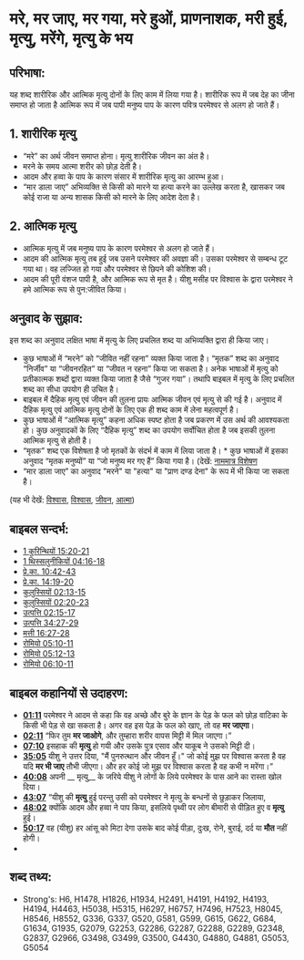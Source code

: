 # मरे, मर जाए, मर गया, मरे हुओं, प्राणनाशक, मरी हुई, मृत्यु, मरेंगे, मृत्यु के भय #

## परिभाषा: ##

यह शब्द शारीरिक और आत्मिक मृत्यु दोनों के लिए काम में लिया गया है। शारीरिक रूप में जब देह का जीना समाप्त हो जाता है आत्मिक रूप में जब पापी मनुष्य पाप के कारण पवित्र परमेश्वर से अलग हो जाते हैं।

## 1. शारीरिक मृत्यु ##

* “मरे” का अर्थ जीवन समाप्त होना। मृत्यु शारीरिक जीवन का अंत है।
* मरने के समय आत्मा शरीर को छोड़ देती है।
* आदम और हव्वा के पाप के कारण संसार में शारीरिक मृत्यु का आरम्भ हुआ।
* “मार डाला जाए” अभिव्यक्ति से किसी को मारने या हत्या करने का उल्लेख करता है, खासकर जब कोई राजा या अन्य शासक किसी को मारने के लिए आदेश देता है।

## 2. आत्मिक मृत्यु ##

* आत्मिक मृत्यु में जब मनुष्य पाप के कारण परमेश्वर से अलग हो जाते हैं।
* आदम की आत्मिक मृत्यु तब हुई जब उसने परमेश्वर की अवज्ञा की। उसका परमेश्वर से सम्बन्ध टूट गया था। वह लज्जित हो गया और परमेश्वर से छिपने की कोशिश की।
* आदम की पूरी वंशज पापी है, और आत्मिक रूप से मृत है। यीशु मसीह पर विश्वास के द्वारा परमेश्वर ने हमे आत्मिक रूप से पुन:जीवित किया।

## अनुवाद के सुझाव: ##

इस शब्द का अनुवाद लक्षित भाषा में मृत्यु के लिए प्रचलित शब्द या अभिव्यक्ति द्वारा ही किया जाए।
* कुछ भाषाओं में “मरने” को “जीवित नहीं रहना” व्यक्त किया जाता है। “मृतक” शब्द का अनुवाद “निर्जीव” या “जीवनरहित” या “जीवत न रहना” किया जा सकता है।
अनेक भाषाओं में मृत्यु को प्रतीकात्मक शब्दों द्वारा व्यक्त किया जाता है जैसे “गुजर गया”। तथापि बाइबल में मृत्यु के लिए प्रचलित शब्द का सीधा उपयोग ही उचित है।
* बाइबल में दैहिक मृत्यु एवं जीवन की तुलना प्रायः आत्मिक जीवन एवं मृत्यु से की गई है। अनुवाद में दैहिक मृत्यु एवं आत्मिक मृत्यु दोनों के लिए एक ही शब्द काम में लेना महत्वपूर्ण है।
* कुछ भाषाओं में “आत्मिक मृत्यु” कहना अधिक स्पष्ट होता है जब प्रकरण में उस अर्थ की आवश्यकता हो। कुछ अनुवादकों के लिए “दैहिक मृत्यु” शब्द का उपयोग सर्वोचित होता है जब इसकी तुलना आत्मिक मृत्यु से होती है।
* “मृतक” शब्द एक विशेषता है जो मृतकों के संदर्भ में काम में लिया जाता है। * कुछ भाषाओं में इसका अनुवाद “मृतक मनुष्यों” या “जो मनुष्य मर गए हैं” किया गया है। (देखें: [नाममात्र विशेषण](rc://en/ta/man/translate/figs-nominaladj)
* “मार डाला जाए” का अनुवाद "मरने" या "हत्या" या "प्राण दण्ड देना" के रूप में भी किया जा सकता है।

(यह भी देखें: [विश्वास](../kt/believe.md), [विश्वास](../kt/faith.md), [जीवन](../kt/life.md), [आत्मा](../kt/spirit.md))

## बाइबल सन्दर्भ: ##

* [1 कुरिन्थियों 15:20-21](rc://en/tn/help/1co/15/20)
* [1 थिस्सलुनीकियों 04:16-18](rc://en/tn/help/1th/04/16)
* [प्रे.का. 10:42-43](rc://en/tn/help/act/10/42)
* [प्रे.का. 14:19-20](rc://en/tn/help/act/14/19)
* [कुलुस्सियों 02:13-15](rc://en/tn/help/col/02/13)
* [कुलुस्सियों 02:20-23](rc://en/tn/help/col/02/20)
* [उत्पत्ति 02:15-17](rc://en/tn/help/gen/02/15)
* [उत्पत्ति 34:27-29](rc://en/tn/help/gen/34/27)
* [मत्ती 16:27-28](rc://en/tn/help/mat/16/27)
* [रोमियो 05:10-11](rc://en/tn/help/rom/05/10)
* [रोमियो 05:12-13](rc://en/tn/help/rom/05/12)
* [रोमियो 06:10-11](rc://en/tn/help/rom/06/10)

## बाइबल कहानियों से उदाहरण: ##

* __[01:11](rc://en/tn/help/obs/01/11)__ परमेश्वर ने आदम से कहा कि वह अच्छे और बुरे के ज्ञान के पेड़ के फल को छोड़ वाटिका के किसी भी पेड़ से खा सकता है। अगर वह इस पेड़ के फल को खाए, तो वह __मर जाएगा__।
* __[02:11](rc://en/tn/help/obs/02/11)__ “फिर तुम __मर जाओगे__, और तुम्हारा शरीर वापस मिट्टी में मिल जाएगा।”
* __[07:10](rc://en/tn/help/obs/07/10)__  इसहाक की __मृत्यु__ हो गयी और उसके पुत्र एसाव और याकूब ने उसको मिट्टी दी।
* __[35:05](rc://en/tn/help/obs/37/05)__ यीशु ने उत्तर दिया, "मैं पुनरुत्थान और जीवन हूँ।" जो कोई मुझ पर विश्वास करता है वह यदि __मर भी जाए__ तौभी जीएगा। और हर कोई जो मुझ पर विश्वास करता है वह कभी न मरेंगा।”
* __[40:08](rc://en/tn/help/obs/40/08)__ अपनी __ मृत्यु__  के जरिये यीशु ने लोगों के लिये परमेश्वर के पास आने का रास्ता खोल दिया।
* __[43:07](rc://en/tn/help/obs/43/07)__ “यीशु की __मृत्यु__ हुई परन्तु उसी को परमेश्वर ने मृत्यु के बन्धनों से छुड़ाकर जिलाया, 
* __[48:02](rc://en/tn/help/obs/48/02)__ क्योंकि आदम और हव्वा ने पाप किया, इसलिये पृथ्वी पर लोग बीमारी से पीड़ित हुए व __मृत्यु__ हुई।
* __[50:17](rc://en/tn/help/obs/50/17)__ वह (यीशु) हर आंसू को मिटा देगा उसके बाद कोई पीड़ा, दुःख, रोने, बुराई, दर्द या __मौत__ नहीं होगी।
*

## शब्द तथ्य: ##

* Strong's: H6, H1478, H1826, H1934, H2491, H4191, H4192, H4193, H4194, H4463, H5038, H5315, H6297, H6757, H7496, H7523, H8045, H8546, H8552, G336, G337, G520, G581, G599, G615, G622, G684, G1634, G1935, G2079, G2253, G2286, G2287, G2288, G2289, G2348, G2837, G2966, G3498, G3499, G3500, G4430, G4880, G4881, G5053, G5054
